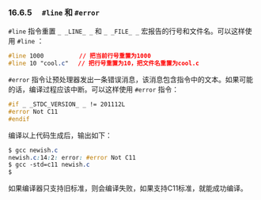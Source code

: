 ### 16.6.5　 `#line` 和 `#error` 

`#line` 指令重置 `_ _LINE_ _` 和 `_ _FILE_ _` 宏报告的行号和文件名。可以这样使用 `#line` ：

```css
#line 1000 　　　    // 把当前行号重置为1000
#line 10 "cool.c" 　// 把行号重置为10，把文件名重置为cool.c
```

`#error` 指令让预处理器发出一条错误消息，该消息包含指令中的文本。如果可能的话，编译过程应该中断。可以这样使用 `#error` 指令：

```css
#if _ _STDC_VERSION_ _ != 201112L
#error Not C11
#endif
```

编译以上代码生成后，输出如下：

```css
$ gcc newish.c
newish.c:14:2: error: #error Not C11
$ gcc -std=c11 newish.c
$

```

如果编译器只支持旧标准，则会编译失败，如果支持C11标准，就能成功编译。

